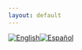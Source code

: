 ```yaml
--- 
layout: default
--- 
```


[![English](https://pepiamodeo.github.io/img/Flag_of_United_States-128x67.png)](https://pepiamodeo.github.io/en/)[![Español](https://pepiamodeo.github.io/img/Flag_of_Argentina-128x80.png)](https://pepiamodeo.github.io/es/)


